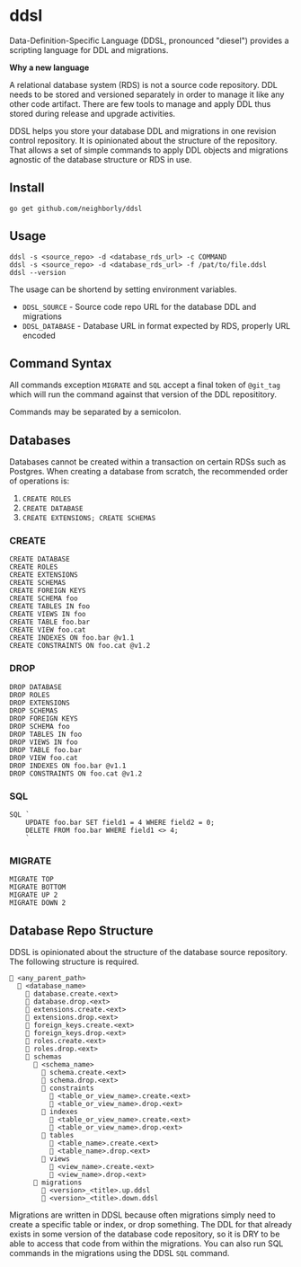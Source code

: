 # ddsl

Data-Definition-Specific Language (DDSL, pronounced "diesel") provides a scripting language for DDL and migrations. 

**Why a new language**

A relational database system (RDS) is not a source code repository. DDL needs to be stored and versioned separately
in order to manage it like any other code artifact. There are few tools to manage and apply DDL thus stored 
during release and upgrade activities.

DDSL helps you store your database DDL and migrations in one revision control repository. It is opinionated
about the structure of the repository. That allows a set of simple commands to apply DDL objects and migrations
agnostic of the database structure or RDS in use.

## Install

```$sh
go get github.com/neighborly/ddsl
```

## Usage

```$sh
ddsl -s <source_repo> -d <database_rds_url> -c COMMAND
ddsl -s <source_repo> -d <database_rds_url> -f /pat/to/file.ddsl
ddsl --version
```

The usage can be shortend by setting environment variables.

* `DDSL_SOURCE` - Source code repo URL for the database DDL and migrations
* `DDSL_DATABASE` - Database URL in format expected by RDS, properly URL encoded

## Command Syntax

All commands exception `MIGRATE` and `SQL` accept a final token of `@git_tag` which will run the command against that version of the DDL reposititory.

Commands may be separated by a semicolon.

## Databases

Databases cannot be created within a transaction on certain RDSs such as Postgres. When creating a database from scratch,
the recommended order of operations is:

1. `CREATE ROLES`
2. `CREATE DATABASE` 
3. `CREATE EXTENSIONS; CREATE SCHEMAS`    

### CREATE
```
CREATE DATABASE
CREATE ROLES
CREATE EXTENSIONS
CREATE SCHEMAS
CREATE FOREIGN KEYS
CREATE SCHEMA foo 
CREATE TABLES IN foo 
CREATE VIEWS IN foo
CREATE TABLE foo.bar
CREATE VIEW foo.cat
CREATE INDEXES ON foo.bar @v1.1
CREATE CONSTRAINTS ON foo.cat @v1.2
```

### DROP
```
DROP DATABASE
DROP ROLES
DROP EXTENSIONS
DROP SCHEMAS
DROP FOREIGN KEYS
DROP SCHEMA foo
DROP TABLES IN foo
DROP VIEWS IN foo
DROP TABLE foo.bar
DROP VIEW foo.cat
DROP INDEXES ON foo.bar @v1.1
DROP CONSTRAINTS ON foo.cat @v1.2
```

### SQL
```
SQL `
    UPDATE foo.bar SET field1 = 4 WHERE field2 = 0;
    DELETE FROM foo.bar WHERE field1 <> 4;
    `
```

### MIGRATE
```
MIGRATE TOP
MIGRATE BOTTOM
MIGRATE UP 2
MIGRATE DOWN 2
```

## Database Repo Structure

DDSL is opinionated about the structure of the database source repository.
The following structure is required.

```
📂 <any_parent_path>
  📂 <database_name>
    📄 database.create.<ext> 
    📄 database.drop.<ext>
    📄 extensions.create.<ext>
    📄 extensions.drop.<ext>
    📄 foreign_keys.create.<ext>  
    📄 foreign_keys.drop.<ext>
    📄 roles.create.<ext>
    📄 roles.drop.<ext>
    📂 schemas
      📂 <schema_name>
        📄 schema.create.<ext>
        📄 schema.drop.<ext>
        📂 constraints
          📄 <table_or_view_name>.create.<ext>
          📄 <table_or_view_name>.drop.<ext>
        📂 indexes
          📄 <table_or_view_name>.create.<ext>
          📄 <table_or_view_name>.drop.<ext>
        📂 tables
          📄 <table_name>.create.<ext>
          📄 <table_name>.drop.<ext>
        📂 views
          📄 <view_name>.create.<ext>
          📄 <view_name>.drop.<ext>
      📂 migrations
        📄 <version>_<title>.up.ddsl
        📄 <version>_<title>.down.ddsl
```

Migrations are written in DDSL because often migrations simply need to create a specific table
or index, or drop something. The DDL for that already exists in some version of the database 
code repository, so it is DRY to be able to access that code from within the migrations. You 
can also run SQL commands in the migrations using the DDSL `SQL` command.
